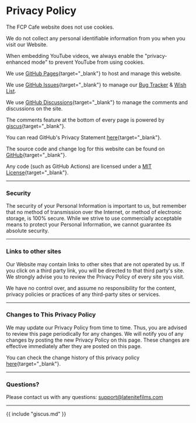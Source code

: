 # Privacy Policy

The FCP Cafe website does not use cookies.

We do not collect any personal identifiable information from you when you visit our Website.

When embedding YouTube videos, we always enable the "privacy-enhanced mode" to prevent YouTube from using cookies.

We use [GitHub Pages](https://pages.github.com){target="_blank"} to host and manage this website.

We use [GitHub Issues](https://github.com/CommandPost/FCPCafe/issues){target="_blank"} to manage our [Bug Tracker](https://fcp.cafe/bugtracker/) & [Wish List](https://fcp.cafe/wishlist/).

We use [GitHub Discussions](https://github.com/CommandPost/FCPCafe/discussions){target="_blank"} to manage the comments and discussions on the site.

The comments feature at the bottom of every page is powered by [giscus](https://giscus.vercel.app){target="_blank"}.

You can read GitHub's Privacy Statement [here](https://docs.github.com/en/site-policy/privacy-policies/github-privacy-statement){target="_blank"}.

The source code and change log for this website can be found on [GitHub](https://github.com/CommandPost/FCPCafe){target="_blank"}.

Any code (such as GitHub Actions) are licensed under a [MIT License](https://github.com/CommandPost/FCPCafe/blob/main/LICENSE){target="_blank"}.

---

### Security

The security of your Personal Information is important to us, but remember that no method of transmission over the Internet, or method of electronic storage, is 100% secure. While we strive to use commercially acceptable means to protect your Personal Information, we cannot guarantee its absolute security.

---

### Links to other sites

Our Website may contain links to other sites that are not operated by us. If you click on a third party link, you will be directed to that third party's site. We strongly advise you to review the Privacy Policy of every site you visit.

We have no control over, and assume no responsibility for the content, privacy policies or practices of any third-party sites or services.

---

### Changes to This Privacy Policy

We may update our Privacy Policy from time to time. Thus, you are advised to review this page periodically for any changes. We will notify you of any changes by posting the new Privacy Policy on this page. These changes are effective immediately after they are posted on this page.

You can check the change history of this privacy policy [here](https://github.com/CommandPost/FCPCafe/commits/main/docs/privacy.md){target="_blank"}.

---

### Questions?

Please contact us with any questions: [support@latenitefilms.com](mailto:support@latenitefilms.com?subject=FCPCafe)

---

{{ include "giscus.md" }}
